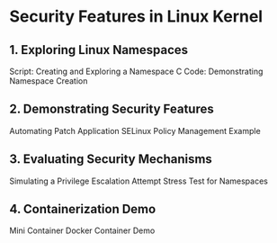 # Security Features in Linux Kernel

## 1. Exploring Linux Namespaces

Script: Creating and Exploring a Namespace
C Code: Demonstrating Namespace Creation

## 2. Demonstrating Security Features

Automating Patch Application
SELinux Policy Management Example

## 3. Evaluating Security Mechanisms

Simulating a Privilege Escalation Attempt
Stress Test for Namespaces

## 4. Containerization Demo

Mini Container
Docker Container Demo
